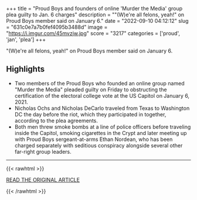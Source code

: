 +++
title = "Proud Boys and founders of online 'Murder the Media' group plea guilty to Jan. 6 charges"
description = "\"(W)e're all felons, yeah!\" on Proud Boys member said on January 6."
date = "2022-09-10 04:12:12"
slug = "631c0e7a7b0fef4095b3488d"
image = "https://i.imgur.com/45mvzjw.jpg"
score = "3217"
categories = ['proud', 'jan', 'plea']
+++

\"(W)e're all felons, yeah!\" on Proud Boys member said on January 6.

## Highlights

- Two members of the Proud Boys who founded an online group named "Murder the Media" pleaded guilty on Friday to obstructing the certification of the electoral college vote at the US Capitol on January 6, 2021.
- Nicholas Ochs and Nicholas DeCarlo traveled from Texas to Washington DC the day before the riot, which they participated in together, according to the plea agreements.
- Both men threw smoke bombs at a line of police officers before traveling inside the Capitol, smoking cigarettes in the Crypt and later meeting up with Proud Boys sergeant-at-arms Ethan Nordean, who has been charged separately with seditious conspiracy alongside several other far-right group leaders.

---

{{< rawhtml >}}
  <p class="article-category">
    <a target="_blank" href="https://www.cnn.com/2022/09/09/politics/murder-the-media-proud-boys-guilty/index.html">READ THE ORIGINAL ARTICLE</a>
  </p>
{{< /rawhtml >}}
